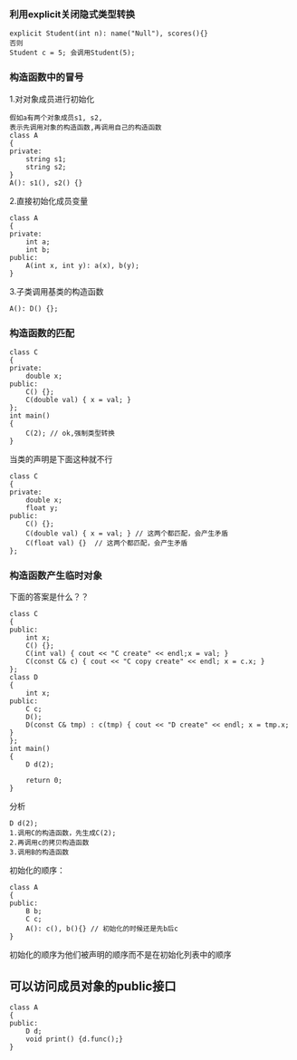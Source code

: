 ### 利用explicit关闭隐式类型转换
```
explicit Student(int n): name("Null"), scores(){}
否则
Student c = 5; 会调用Student(5);
```

### 构造函数中的冒号
1.对对象成员进行初始化
```
假如a有两个对象成员s1, s2,
表示先调用对象的构造函数,再调用自己的构造函数
class A
{
private:
    string s1;
    string s2;
}
A(): s1(), s2() {}
```
2.直接初始化成员变量
```
class A
{
private:
    int a;
    int b;
public:
    A(int x, int y): a(x), b(y);
}
```
3.子类调用基类的构造函数
```
A(): D() {};
```

### 构造函数的匹配
```
class C
{
private:
	double x;
public:
	C() {};
	C(double val) { x = val; }
};
int main()
{
    C(2); // ok,强制类型转换
}
```
当类的声明是下面这种就不行
```
class C
{
private:
	double x;
	float y;
public:
	C() {};
	C(double val) { x = val; } // 这两个都匹配，会产生矛盾
	C(float val) {}  // 这两个都匹配，会产生矛盾
};
```

### 构造函数产生临时对象
下面的答案是什么？？
```
class C
{
public:
	int x;
	C() {};
	C(int val) { cout << "C create" << endl;x = val; }
	C(const C& c) { cout << "C copy create" << endl; x = c.x; }
};
class D
{
	int x;
public:
	C c;
	D();
	D(const C& tmp) : c(tmp) { cout << "D create" << endl; x = tmp.x; }
};
int main()
{
	D d(2);

	return 0;
}
```
分析
```
D d(2);
1.调用C的构造函数，先生成C(2);
2.再调用c的拷贝构造函数
3.调用B的构造函数
```

初始化的顺序：
```
class A
{
public:
    B b;
    C c;
    A(): c(), b(){} // 初始化的时候还是先b后c
}
```
初始化的顺序为他们被声明的顺序而不是在初始化列表中的顺序

## 可以访问成员对象的public接口
```
class A
{
public:
    D d;
    void print() {d.func();}
}
```
